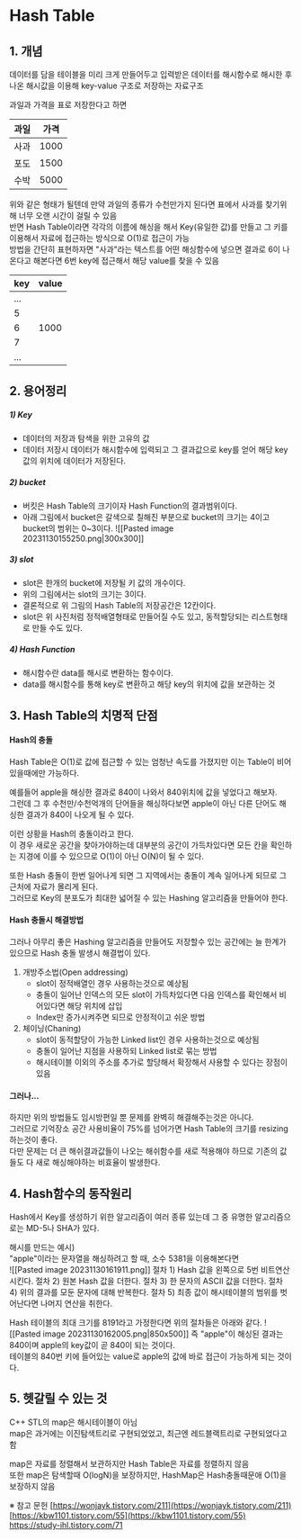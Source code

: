 # Hash Table

## 1. 개념

데이터를 담을 테이블을 미리 크게 만들어두고 입력받은 데이터를 해시함수로 해시한 후 나온 해시값을 이용해 key-value 구조로 저장하는 자료구조  

과일과 가격을 표로 저장한다고 하면  

| 과일 | 가격 |
| ---- | ---- |
| 사과 | 1000 |
| 포도 | 1500 |
| 수박 | 5000 |

위와 같은 형태가 될텐데 만약 과일의 종류가 수천만가지 된다면 표에서 사과를 찾기위해 너무 오랜 시간이 걸릴 수 있음  
반면 Hash Table이라면 각각의 이름에 해싱을 해서 Key(유일한 값)를 만들고 그 키를 이용해서 자료에 접근하는 방식으로 O(1)로 접근이 가능  
방법을 간단히 표현하자면 "사과"라는 텍스트를 어떤 해싱함수에 넣으면 결과로 6이 나온다고 해본다면 6번 key에 접근해서 해당 value를 찾을 수 있음  

| key | value |
| --- | ----- |
| ... |       |
| 5   |       |
| 6   | 1000  |
| 7   |       |
| ... |       |


## 2. 용어정리
##### 1) Key
- 데이터의 저장과 탐색을 위한 고유의 값
- 데이터 저장시 데이터가 해시함수에 입력되고 그 결과값으로 key를 얻어 해당 key값의 위치에 데이터가 저장된다.

##### 2) bucket
- 버킷은 Hash Table의 크기이자 Hash Function의 결과범위이다.
- 아래 그림에서 bucket은 갈색으로 칠해진 부분으로 bucket의 크기는 4이고 bucket의 범위는 0~3이다.
![[Pasted image 20231130155250.png|300x300]]

##### 3) slot
- slot은 한개의 bucket에 저장될 키 값의 개수이다.
- 위의 그림에서는 slot의 크기는 3이다.
- 결론적으로 위 그림의 Hash Table의 저장공간은 12칸이다.
- slot은 위 사진처럼 정적배열형태로 만들어질 수도 있고, 동적할당되는 리스트형태로 만들 수도 있다.  

##### 4) Hash Function
- 해시함수란 data를 해시로 변환하는 함수이다.
- data를 해시함수를 통해 key로 변환하고 해당 key의 위치에 값을 보관하는 것


## 3. Hash Table의 치명적 단점

#### Hash의 충돌
Hash Table은 O(1)로 값에 접근할 수 있는 엄청난 속도를 가졌지만 이는 Table이 비어있을때에만 가능하다.  

예를들어 apple을 해싱한 결과로 840이 나와서 840위치에 값을 넣었다고 해보자.  
그런데 그 후 수천만/수천억개의 단어들을 해싱하다보면 apple이 아닌 다른 단어도 해싱한 결과가 840이 나오게 될 수 있다.   

이런 상황을 Hash의 충돌이라고 한다.  
이 경우 새로운 공간을 찾아가야하는데 대부분의 공간이 가득차있다면 모든 칸을 확인하는 지경에 이를 수 있으므로 O(1)이 아닌 O(N)이 될 수 있다.  

또한 Hash 충돌이 한번 일어나게 되면 그 지역에서는 충돌이 계속 일어나게 되므로 그 근처에 자료가 몰리게 된다.  
그러므로 Key의 분포도가 최대한 넓어질 수 있는 Hashing 알고리즘을 만들어야 한다.

#### Hash 충돌시 해결방법
그러나 아무리 좋은 Hashing 알고리즘을 만들어도 저장할수 있는 공간에는 늘 한계가 있으므로 Hash 충돌 발생시 해결법이 있다.

1) 개방주소법(Open addressing) 
	- slot이 정적배열인 경우 사용하는것으로 예상됨
	- 충돌이 일어난 인덱스의 모든 slot이 가득차있다면 다음 인덱스를 확인해서 비어있다면 해당 위치에 삽입
	- Index만 증가시켜주면 되므로 안정적이고 쉬운 방법
2) 체이닝(Chaning) 
	- slot이 동적할당이 가능한 Linked list인 경우 사용하는것으로 예상됨
	- 충돌이 일어난 지점을 사용하되 Linked list로 묶는 방법
	- 해시테이블 이외의 주소를 추가로 할당해서 확장해서 사용할 수 있다는 장점이 있음

#### 그러나...
하지만 위의 방법들도 임시방편일 뿐 문제를 완벽히 해결해주는것은 아니다.  
그러므로 기억장소 공간 사용비율이 75%를 넘어가면 Hash Table의 크기를 resizing하는것이 좋다.  
다만 문제는 더 큰 해쉬결과값들이 나오는 해쉬함수를 새로 적용해야 하므로 기존의 값들도 다 새로 해싱해야하는 비효율이 발생한다.  


## 4. Hash함수의 동작원리

Hash에서 Key를 생성하기 위한 알고리즘이 여러 종류 있는데 그 중 유명한 알고리즘으로는 MD-5나 SHA가 있다.  

해시를 만드는 예시)  
"apple"이라는 문자열을 해싱하려고 할 때, 소수 5381을 이용해본다면  
![[Pasted image 20231130161911.png]]
절차 1) Hash 값을 왼쪽으로 5번 비트연산시킨다.
절차 2) 원본 Hash 값을 더한다.
절차 3) 한 문자의 ASCII 값을 더한다.
절차 4) 위의 결과를 모둔 문자에 대해 반복한다.
절차 5) 최종 값이 해시테이블의 범위를 벗어난다면 나머지 연산을 취한다.

Hash 테이블의 최대 크기를 8191라고 가정한다면 위의 절차들은 아래와 같다.
![[Pasted image 20231130162005.png|850x500]]
즉 "apple"이 해싱된 결과는 840이며 apple의 key값이 곧 840이 되는 것이다.  
테이블의 840번 키에 들어있는 value로 apple의 값에 바로 접근이 가능하게 되는 것이다.


## 5. 헷갈릴 수 있는 것

C++ STL의 map은 해시테이블이 아님  
map은 과거에는 이진탐색트리로 구현되었었고, 최근엔 레드블랙트리로 구현되었다고 함  

map은 자료를 정렬해서 보관하지만 Hash Table은 자료를 정렬하지 않음  
또한 map은 탐색할때 O(logN)을 보장하지만, HashMap은 Hash충돌때문애 O(1)을 보장하지 않음  



※ 참고 문헌
[https://wonjayk.tistory.com/211](https://wonjayk.tistory.com/211)
[https://kbw1101.tistory.com/55](https://kbw1101.tistory.com/55)
https://study-ihl.tistory.com/71